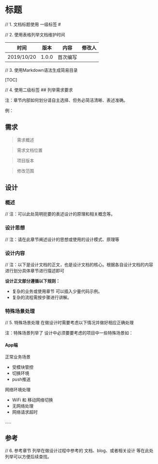 

# 标题
// 1. 文档标题使用 一级标签 #

// 2. 使用表格列举文档维护时间

| 时间     | 版本  | 内容     | 修改人 |
| -------- | ----- | -------- | ------ |
| 2019/10/20 | 1.0.0 | 首次编写 |  |

// 3. 使用Markdown语法生成简易目录

[TOC]

// 4. 使用二级标签 ## 列举需求要求

注：章节内部如何划分请自主选择、但务必简洁清晰、表述准确。

例：


## 需求

> 需求概述



> 需求文档位置



> 项目版本



> 修改范围







## 设计





### 概述

// 注：可以此处简明扼要的表述设计的原理和相关概念等。





### 设计思想 

// 注：请在此章节阐述设计的思想或使用的设计模式、原理等




### 设计内容

// 注：以下是设计文档的正文，也是设计文档的核心。根据各自设计文档的内容进行划分具体章节进行描述即可

**设计正文部分遵循以下规则：**

- 复杂的业务或使用章节 可以插入少量代码示例。
- 复杂的流程需按步骤进行讲解。





### 特殊场景处理

// 5. 特殊场景处理 在做设计时需要考虑以下情况并做好相应正确处理

注：特殊场景列举了 设计中必须要要考虑的项目中一些特殊场景如：

#### App端

正常业务场景

- 受模块管控
- 切换环境
- push推送

网络环境处理

- WiFi 和 移动网络切换
- 无网络处理
- 网络请求超时



.....






## 参考

// 6. 参考章节 列举在做设计过程中参考的 文档、blog、或者相关设计 等在此处列举可以方便后续查找。 






